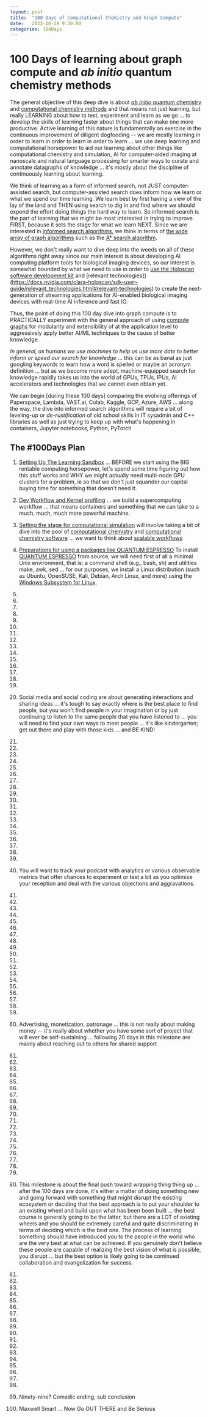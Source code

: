 ```yaml
---
layout: post
title:  "100 Days of Computational Chemistry and Graph Compute"
date:   2022-10-29 9:30:00
categories: 100Days
---
```



# 100 Days of learning about graph compute and *ab initio* quantum chemistry methods

The general objective of this deep dive is about [*ab initio* quantum chemistry](https://en.wikipedia.org/wiki/Ab_initio_quantum_chemistry_methods) and [computational chemistry methods](https://en.wikipedia.org/wiki/Computational_chemistry) and that means not just learning, but really LEARNING about how to test, experiment and learn as we go ... to develop the skills of learning faster about things that can make one more productive. Active learning of this nature is fundamentally an exercise in the continuous improvement of diligent dogfooding -- we are mostly learning in order to learn in order to learn in order to learn ...  we use deep learning and computational horsepower to aid our learning about other things like computational chemistry and simulation, AI for computer-aided imaging at nanoscale and natural language processing for smarter ways to curate and annotate datagraphs of knowledge ... it's mostly about the discipline of continuously learning about learning.

We think of learning as a form of informed search, not JUST computer-assisted search, but computer-assisted search does inform how we learn or what we spend our time learning.  We learn best by first having a view of the lay of the land and THEN using search to dig in and find where we should expend the effort doing things the hard way to learn. So informed search is the part of learning that we might be most interested in trying to improve FIRST, because it sets the stage for what we learn NEXT. Since we are interested in [informed search algorithms](https://en.wikipedia.org/wiki/Search_algorithm#Informed_search), we think in terms of [the wide array of graph algorithms](https://en.wikipedia.org/wiki/Category:Graph_algorithms) such as the [A* search algorithm](https://en.wikipedia.org/wiki/A*_search_algorithm). 

However, we don't really want to dive deep into the weeds on all of these algorithms right away since our main interest is about developing AI computing platform tools for biological imaging devices, so our interest is somewhat bounded by what we need to use in order to [use the Holoscan software development kit](https://docs.nvidia.com/clara-holoscan/sdk-user-guide/clara_holoscan_devguide.html) and [relevant technologies]](https://docs.nvidia.com/clara-holoscan/sdk-user-guide/relevant_technologies.html#relevant-technologies) to create the next-generation of streaming applications for AI-enabled biological imaging devices with real-time AI inference and fast IO.

Thus, the point of doing this 100 day dive into graph compute is to PRACTICALLY experiment with the general approach of using [compute graphs](https://docs.nvidia.com/clara-holoscan/sdk-user-guide/gxf/index.html) for modularity and extensibility of at the application level to aggressively apply better AI/ML techniques to the cause of better knowledge.

*In general, as humans we use machines to help us use more date to better inform or speed our search for knowledge* ... this can be as banal as just googling keywords to learn how a word is spelled or maybe an acronym definition  ... but as we become more adept, machine-equipped search for knowledge rapidly takes us into the world of GPUs, TPUs, IPUs, AI accelerators and technologies that we cannot even obtain yet.  

We can begin [during these 100 days] comparing the evolving offerings of Paperspace, Lambda, VAST.ai, Colab, Kaggle, GCP, Azure, AWS ... along the way, the dive into informed search algorithms will require a bit of leveling-up or *de-rustification* of old school skills in IT sysadmin and C++ libraries as well as just trying to keep up with what's happening in containers, Jupyter notebooks, Python, PyTorch


## The #100Days Plan 

1)  [Setting Up The Learning Sandbox](https://brunoscience.github.io/100days/2022/10/27/Day-1.html) ... BEFORE we start using the BIG rentable computing horsepower, let's spend some time figuring out how this stuff works and WHY we might actually need multi-node GPU clusters for a problem, ie so that we don't just squander our capital buying time for something that doesn't need it.

2) [Dev Workflow and Kernel profiling](https://brunoscience.github.io/100days/2022/10/28/Day-2.html) ... we build a supercomputing workflow ... that means containers and something that we can take to a much, much, much more powerful machine. 

3) [Setting the stage for computational simulation](https://brunoscience.github.io/100days/2022/10/28/Day-3.html) will involve taking a bit of dive into the pool of [computational chemistry](https://en.wikipedia.org/wiki/Computational_chemistry) and [computational chemistry software](https://en.wikipedia.org/wiki/List_of_quantum_chemistry_and_solid-state_physics_software) ... we want to think about [scalable workflows](https://www.nature.com/articles/s41597-020-00638-4)

4) [Preparations for using a packages like QUANTUM ESPRESSO](https://brunoscience.github.io/100days/2022/10/28/Day-4.html) To install [QUANTUM ESPRESSO](https://www.quantum-espresso.org/documentation/) from source, we will need first of all a minimal Unix environment, that is: a command shell (e.g., bash, sh) and utilities make, awk, sed ... for our purposes, we install a Linux distribution (such as Ubuntu, OpenSUSE, Kali, Debian, Arch Linux, and more) using the [Windows Subsystem for Linux](https://learn.microsoft.com/en-us/windows/wsl/install). 

5)

6)

7)

8)

9)

10)

11)

12)

13)

14)

15)

16)

17)

18)

19)

20) Social media and social coding are about generating interactions and sharing ideas ... it's tough to say exactly where is the best place to find people, but you won't find people in your imagination or by just continuing to listen to the same people that you have listened to ... you will need to find your own ways to meet people ... it's like kindergarten; get out there and play with those kids ... and BE KIND!

21)

22)

23)

24)

25)

26)

27)

28)

29)

30)

31)

32)

33)

34)

35)

36)

37)

38)

39)

40) You will want to track your podcast with analytics or various observable metrics that offer chances to experiment or test a bit as you optimize your reception and deal with the various objections and aggravations. 

41)

42)

43)

44)

45)

46)

47)

48)

49)

50)

51)

52)

53)

54)

55)

56)

57)

58)

59)

60) Advertising, monetization, patronage ... this is not really about making money -- it's really about whether you have some sort of project that will ever be self-sustaining ... following 20 days in this milestone are mainly about reaching out to others for shared support

61)

62)

63)

64)

65)

66)

67)

68)

69)

70)

71)

72)

73)

74)

75)

76)

77)

78)

79)

80) This milestone is about the final push toward wrapping thing thing up ... after the 100 days are done, it's either a matter of doing something new and going forward with something that might disrupt the existing ecosystem or deciding that the best approach is to put your shoulder to an existing wheel and build upon what has been been built ... the best course is generally going to be the latter, but there are a LOT of existing wheels and you should be extremely careful and quite discriminating in terms of deciding which is the best one. The process of learning something should have introduced you to the people in the world who are the very best at what can be achieved. If you genuinely don't believe these people are capable of realizing the best vision of what is possible, you disrupt ... but the best option is likely going to be continued collaboration and evangelization for success.

81)

82)

83)

84)

85)

86)

87)

88)

89)

90)

91)

92)

93)

94)

95)

96)

97)

98)

99) Ninety-nine? Comedic ending, sub conclusion

100) Maxwell Smart ... Now Go OUT THERE and Be Serious 
